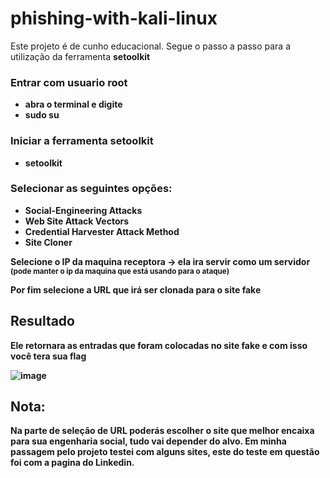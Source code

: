 # phishing-with-kali-linux

Este projeto é de cunho educacional.
Segue o passo a passo para a utilização da ferramenta <strong>setoolkit<strong>

### Entrar com usuario root
  
  - abra o terminal e digite
  - sudo su
 
### Iniciar a ferramenta setoolkit
 
  - setoolkit

###  Selecionar as seguintes opções:

  - Social-Engineering Attacks
  - Web Site Attack Vectors
  - Credential Harvester Attack Method
  - Site Cloner

 Selecione o IP da maquina receptora -> ela ira servir como um servidor <sub>(pode manter o ip da maquina que está usando para o ataque)</sub>
 
 Por fim selecione a URL que irá ser clonada para o site fake

 ## Resultado

 Ele retornara as entradas que foram colocadas no site fake e com isso você tera sua flag

 ![image](https://github.com/Lkbsst/phishing-with-kali-linux/assets/131914485/aba9b330-960b-4036-ace8-e9424faf7c22)

 ## Nota: 
 Na parte de seleção de URL poderás escolher o site que melhor encaixa para sua engenharia social, tudo vai depender do alvo.
 Em minha passagem pelo projeto testei com alguns sites, este do teste em questão foi com a pagina do Linkedin.
